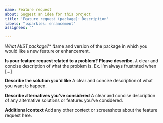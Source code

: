 ```yaml
---
name: Feature request
about: Suggest an idea for this project
title: 'Feature request (package): Description'
labels: ":sparkles: enhancement"
assignees: ''

---
```


*What MIST package?**
Name and version of the package in which you would like a new feature or enhancement.

**Is your feature request related to a problem? Please describe.**
A clear and concise description of what the problem is. Ex. I'm always frustrated when [...]

**Describe the solution you'd like**
A clear and concise description of what you want to happen.

**Describe alternatives you've considered**
A clear and concise description of any alternative solutions or features you've considered.

**Additional context**
Add any other context or screenshots about the feature request here.
